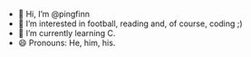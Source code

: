 - 👋 Hi, I’m @pingfinn
- 👀 I’m interested in football, reading and, of course, coding ;)
- 🌱 I’m currently learning C.
- 😄 Pronouns: He, him, his.

<!---
pingfinn/pingfinn is a ✨ special ✨ repository because its `README.md` (this file) appears on your GitHub profile.
You can click the Preview link to take a look at your changes.
--->
